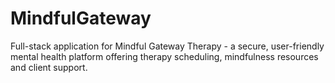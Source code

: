 # MindfulGateway
Full-stack application for Mindful Gateway Therapy - a secure, user-friendly mental health platform offering therapy scheduling, mindfulness resources and client support.
